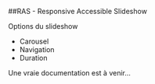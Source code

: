 ##RAS - Responsive Accessible Slideshow

Options du slideshow

 * Carousel
 * Navigation
 * Duration

Une vraie documentation est à venir...